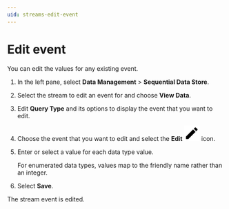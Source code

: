 ```yaml
---
uid: streams-edit-event
---
```


# Edit event

You can edit the values for any existing event.

1. In the left pane, select **Data Management** > **Sequential Data Store**.

1. Select the stream to edit an event for and choose **View Data**.

1. Edit **Query Type** and its options to display the event that you want to edit.

1. Choose the event that you want to edit and select the **Edit** ![edit](../../../_icons/default/pencil.svg) icon.

1. Enter or select a value for each data type value.

    For enumerated data types, values map to the friendly name rather than an integer.

1. Select **Save**.

The stream event is edited.